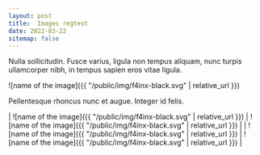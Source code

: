 ```yaml
---
layout: post
title:  Images regtest
date: 2022-03-22
sitemap: false
---
```


Nulla sollicitudin. Fusce varius, ligula non tempus aliquam, nunc turpis ullamcorper nibh, in tempus sapien eros vitae ligula.

![name of the image]({{ "/public/img/f4inx-black.svg" | relative_url }})

Pellentesque rhoncus nunc et augue. Integer id felis.

| ![name of the image]({{ "/public/img/f4inx-black.svg" | relative_url }}) | ![name of the image]({{ "/public/img/f4inx-black.svg" | relative_url }}) |
| ![name of the image]({{ "/public/img/f4inx-black.svg" | relative_url }}) | ![name of the image]({{ "/public/img/f4inx-black.svg" | relative_url }}) |
